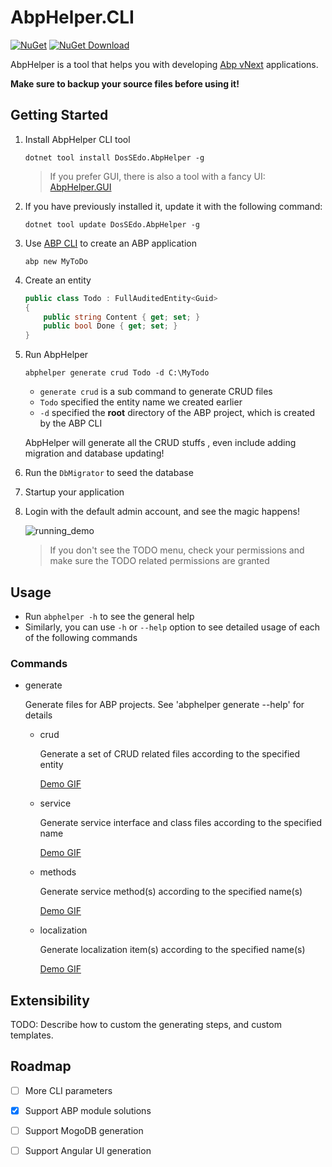 # AbpHelper.CLI

[![NuGet](https://img.shields.io/nuget/v/DosSEdo.AbpHelper.svg?style=flat-square)](https://www.nuget.org/packages/DosSEdo.AbpHelper)
[![NuGet Download](https://img.shields.io/nuget/dt/DosSEdo.AbpHelper.svg?style=flat-square)](https://www.nuget.org/packages/DosSEdo.AbpHelper)

AbpHelper is a tool that helps you with developing [Abp vNext](https://abp.io/) applications.

**Make sure to backup your source files before using it!**

## Getting Started

1. Install AbpHelper CLI tool

    `dotnet tool install DosSEdo.AbpHelper -g`

    > If you prefer GUI, there is also a tool with a fancy UI: [AbpHelper.GUI](https://github.com/DosSEdo/AbpHelper.GUI)

1. If you have previously installed it, update it with the following command:

    `dotnet tool update DosSEdo.AbpHelper -g`

1. Use [ABP CLI](https://docs.abp.io/en/abp/latest/CLI) to create an ABP application

    `abp new MyToDo`

1. Create an entity

    ``` csharp
    public class Todo : FullAuditedEntity<Guid>
    {
        public string Content { get; set; }
        public bool Done { get; set; }
    }

    ```

1. Run AbpHelper

    `abphelper generate crud Todo -d C:\MyTodo`

    * `generate crud` is a sub command to generate CRUD files
    * `Todo` specified the entity name we created earlier
    * `-d` specified the **root** directory of the ABP project, which is created by the ABP CLI

    AbpHelper will generate all the CRUD stuffs , even include adding migration and database updating!

1. Run the `DbMigrator` to seed the database
1. Startup your application 
1. Login with the default admin account, and see the magic happens!

    ![running_demo](doc/images/2020-02-10-14-09-22.png)
    
    > If you don't see the TODO menu, check your permissions and make sure the TODO related permissions are granted

## Usage

* Run `abphelper -h` to see the general help
* Similarly, you can use `-h` or `--help` option to see detailed usage of each of the following commands

### Commands

* generate

  Generate files for ABP projects. See 'abphelper generate --help' for details

  * crud

    Generate a set of CRUD related files according to the specified entity

    [Demo GIF](doc/images/crud.gif)

  * service

    Generate service interface and class files according to the specified name

    [Demo GIF](doc/images/service.gif)

  * methods

    Generate service method(s) according to the specified name(s)

    [Demo GIF](doc/images/methods.gif)

  * localization

    Generate localization item(s) according to the specified name(s)

    [Demo GIF](doc/images/localization.gif)

## Extensibility

TODO: Describe how to custom the generating steps, and custom templates.

## Roadmap

- [ ] More CLI parameters
- [x] Support ABP module solutions
- [ ] Support MogoDB generation
- [ ] Support Angular UI generation

